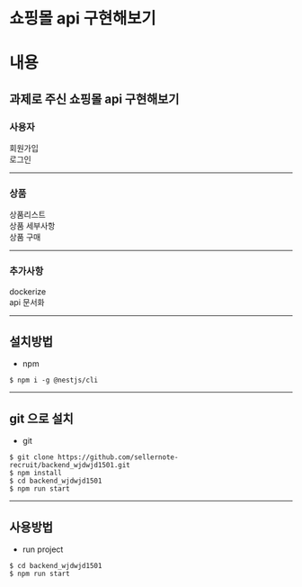 # 쇼핑몰 api 구현해보기

# 내용

## 과제로 주신 쇼핑몰 api 구현해보기

### 사용자

회원가입  
로그인

---

### 상품

상품리스트  
상품 세부사항  
상품 구매

---

### 추가사항

dockerize  
api 문서화

---

## 설치방법

-   npm

```
$ npm i -g @nestjs/cli
```

---

## git 으로 설치

-   git

```
$ git clone https://github.com/sellernote-recruit/backend_wjdwjd1501.git
$ npm install
$ cd backend_wjdwjd1501
$ npm run start
```

---

## 사용방법

-   run project

```
$ cd backend_wjdwjd1501
$ npm run start
```
